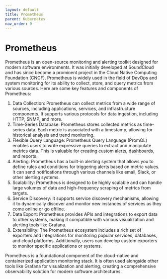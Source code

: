 ```yaml
---
layout: default
title: Prometheus
parent: Kubernetes
nav_order: 9
---
```

# Prometheus
Prometheus is an open-source monitoring and alerting toolkit designed for modern software environments. It was initially developed at SoundCloud and has since become a prominent project in the Cloud Native Computing Foundation (CNCF). Prometheus is widely used in the field of DevOps and system monitoring for its ability to collect, store, and query metrics from various sources. Here are some key features and components of Prometheus:
1. Data Collection: Prometheus can collect metrics from a wide range of sources, including applications, services, and infrastructure components. It supports various protocols for data ingestion, including HTTP, SNMP, and more.
2. Time-Series Database: Prometheus stores collected metrics as time-series data. Each metric is associated with a timestamp, allowing for historical analysis and trend monitoring.
3. Flexible Query Language: Prometheus Query Language (PromQL) enables users to write expressive queries to extract and manipulate metrics data. This is valuable for creating custom alerts, dashboards, and reports.
4. Alerting: Prometheus has a built-in alerting system that allows you to define rules and conditions for triggering alerts based on metric values. It can send notifications through various channels like email, Slack, or other alerting systems.
5. Scalability: Prometheus is designed to be highly scalable and can handle large volumes of data and high-frequency scraping of metrics from targets.
6. Service Discovery: It supports service discovery mechanisms, allowing it to dynamically discover and monitor new instances of services as they come online or go offline.
7. Data Export: Prometheus provides APIs and integrations to export data to other systems, making it compatible with various visualization and alerting tools like Grafana.
8. Extensibility: The Prometheus ecosystem includes a rich set of exporters and integrations for monitoring popular services, databases, and cloud platforms. Additionally, users can develop custom exporters to monitor specific applications or systems.

Prometheus is a foundational component of the cloud-native and containerized application monitoring stack. It is often used alongside other tools like Grafana for visualization and alerting, creating a comprehensive observability solution for modern software architectures.

## 











